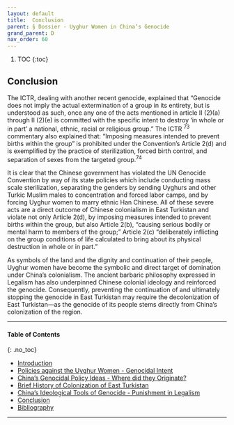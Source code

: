 ```yaml
---
layout: default
title:  Conclusion  
parent: § Dossier - Uyghur Women in China’s Genocide  
grand_parent: D
nav_order: 60 
---
```

<style>
.dont-break-out {
  /* These are technically the same, but use both */
  overflow-wrap: break-word;
  word-wrap: break-word;

     -ms-word-break: break-all;
  /* This is the dangerous one in WebKit, as it breaks things wherever */
  word-break: break-all;
  /* Instead use this non-standard one: */
  word-break: break-word;
}

.youtube-container {
    position: relative;
    width: 100%;
    height: 0;
    padding-bottom: 56.25%;
}
.youtube-video {
    position: absolute;
    top: 0;
    left: 0;
    width: 100%;
    height: 100%;
}

</style>

<div class="dont-break-out" markdown="1">

1. TOC
{:toc}

## Conclusion
The ICTR, dealing with another recent genocide, explained that “Genocide does not imply the actual extermination of a group in its entirety, but is understood as such, once any one of the acts mentioned in article II (2)(a) through II (2)(e) is committed with the specific intent to destroy ‘in whole or in part’ a national, ethnic, racial or religious group.” The ICTR <sup>73</sup> commentary also explained that: “Imposing measures intended to prevent births within the group” is prohibited under the Convention’s Article 2(d) and is exemplified by the practice of sterilization, forced birth control, and separation of sexes from the targeted group.<sup>74</sup>

It is clear that the Chinese government has violated the UN Genocide Convention by way of its state policies which include conducting mass scale sterilization, separating the genders by sending Uyghurs and other Turkic Muslim males to concentration and forced labor camps, and by forcing Uyghur women to marry ethnic Han Chinese. All of these severe acts are a direct outcome of Chinese colonialism in East Turkistan and violate not only Article 2(d), by imposing measures intended to prevent births within the group, but also Article 2(b), “causing serious bodily or mental harm to members of the group;” Article 2(c) “deliberately inflicting on the group conditions of life calculated to bring about its physical destruction in whole or in part.”

As symbols of the land and the dignity and continuation of their people, Uyghur women have become the symbolic and direct target of domination under China’s colonialism. The ancient barbaric philosophy expressed in Legalism has also underpinned Chinese colonial ideology and reinforced the genocide. Consequently, preventing the continuation of and ultimately stopping the genocide in East Turkistan may require the decolonization of East Turkistan—as the genocide of its people stems directly from China’s colonization of the region.

***

#### Table of Contents
{: .no_toc}

<ul><li> <a href="/docs/D/Dossier-Uyghur-Women-in-China%E2%80%99s-Genocide-1/">Introduction</a></li><li> <a href="/docs/D/Dossier-Uyghur-Women-in-China%E2%80%99s-Genocide-2/">Policies against the Uyghur Women - Genocidal Intent</a></li><li> <a href="/docs/D/Dossier-Uyghur-Women-in-China%E2%80%99s-Genocide-3/">China’s Genocidal Policy Ideas - Where did they Originate?</a></li><li> <a href="/docs/D/Dossier-Uyghur-Women-in-China%E2%80%99s-Genocide-4/">Brief History of Colonization of East Turkistan</a></li><li> <a href="/docs/D/Dossier-Uyghur-Women-in-China%E2%80%99s-Genocide-5/">China’s Ideological Tools of Genocide - Punishment in Legalism</a></li><li> <a href="/docs/D/Dossier-Uyghur-Women-in-China%E2%80%99s-Genocide-6/">Conclusion</a></li><li> <a href="/docs/D/Dossier-Uyghur-Women-in-China%E2%80%99s-Genocide-7/">Bibliography</a></li></ul>

***

</div>
